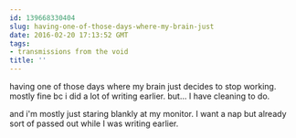 ```yaml
---
id: 139668330404
slug: having-one-of-those-days-where-my-brain-just
date: 2016-02-20 17:13:52 GMT
tags:
- transmissions from the void
title: ''
---
```

having one of those days where my brain just decides to stop working. 
mostly fine bc i did a lot of writing earlier. but... I have cleaning to do. 

and i'm mostly just staring blankly at my monitor. I want a nap but already sort of passed out while I was writing earlier.